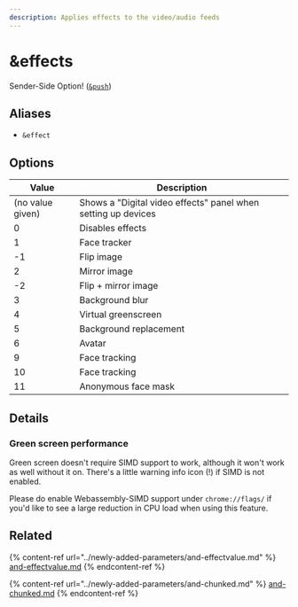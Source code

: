 ```yaml
---
description: Applies effects to the video/audio feeds
---
```


# \&effects

Sender-Side Option! ([`&push`](push.md))

## Aliases

* `&effect`

## Options

| Value            | Description                                                   |
| ---------------- | ------------------------------------------------------------- |
| (no value given) | Shows a "Digital video effects" panel when setting up devices |
| 0                | Disables effects                                              |
| 1                | Face tracker                                                  |
| -1               | Flip image                                                    |
| 2                | Mirror image                                                  |
| -2               | Flip + mirror image                                           |
| 3                | Background blur                                               |
| 4                | Virtual greenscreen                                           |
| 5                | Background replacement                                        |
| 6                | Avatar                                                        |
| 9                | Face tracking                                                 |
| 10               | Face tracking                                                 |
| 11               | Anonymous face mask                                           |

## Details

### Green screen performance

Green screen doesn't require SIMD support to work, although it won't work as well without it on. There's a little warning info icon (!) if SIMD is not enabled.

Please do enable Webassembly-SIMD support under `chrome://flags/` if you'd like to see a large reduction in CPU load when using this feature.

## Related

{% content-ref url="../newly-added-parameters/and-effectvalue.md" %}
[and-effectvalue.md](../newly-added-parameters/and-effectvalue.md)
{% endcontent-ref %}

{% content-ref url="../newly-added-parameters/and-chunked.md" %}
[and-chunked.md](../newly-added-parameters/and-chunked.md)
{% endcontent-ref %}
